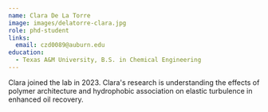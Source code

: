```yaml
---
name: Clara De La Torre
image: images/delatorre-clara.jpg
role: phd-student
links:
  email: czd0089@auburn.edu
education:
  - Texas A&M University, B.S. in Chemical Engineering
---
```


Clara joined the lab in 2023.
Clara's research is understanding the effects of polymer architecture
and hydrophobic association on elastic turbulence in enhanced oil
recovery.
